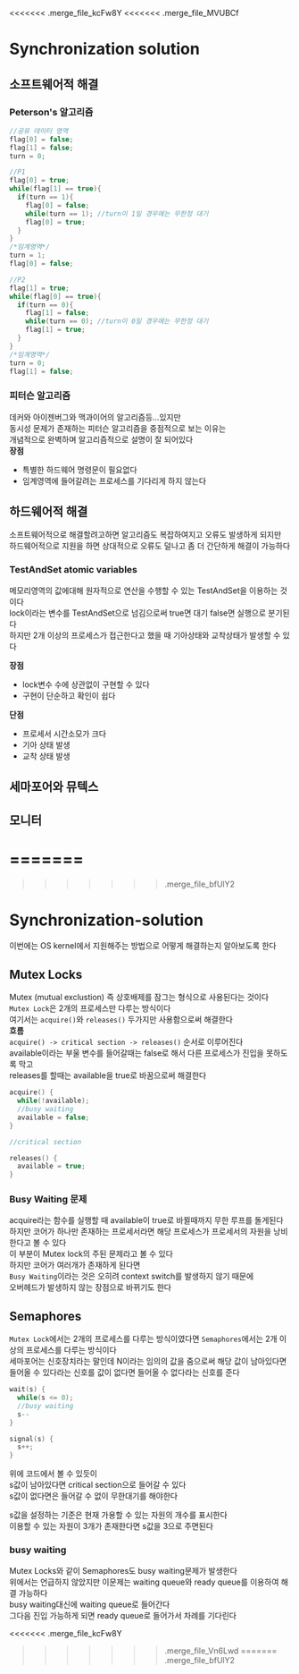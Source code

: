 <<<<<<< .merge_file_kcFw8Y
<<<<<<< .merge_file_MVUBCf
# Synchronization solution

## 소프트웨어적 해결
### Peterson's 알고리즘
```C
//공유 데이터 영역
flag[0] = false;
flag[1] = false;
turn = 0;

//P1
flag[0] = true;
while(flag[1] == true){
  if(turn == 1){
    flag[0] = false;
    while(turn == 1); //turn이 1일 경우에는 무한정 대기
    flag[0] = true;
  }
}
/*임계영역*/
turn = 1;
flag[0] = false;

//P2
flag[1] = true;
while(flag[0] == true){
  if(turn == 0){
    flag[1] = false;
    while(turn == 0); //turn이 0일 경우에는 무한정 대기
    flag[1] = true;
  }
}
/*임계영역*/
turn = 0;
flag[1] = false;
```

### 피터슨 알고리즘
데커와 아이젠버그와 맥과이어의 알고리즘등...있지만  
동시성 문제가 존재하는 피터슨 알고리즘을 중점적으로 보는 이유는  
개념적으로 완벽하며 알고리즘적으로 설명이 잘 되어있다  
**장점**
- 특별한 하드웨어 명령문이 필요없다
- 임계영역에 들어갈려는 프로세스를 기다리게 하지 않는다

## 하드웨어적 해결
소프트웨어적으로 해결할려고하면 알고리즘도 복잡하여지고 오류도 발생하게 되지만  
하드웨어적으로 지원을 하면 상대적으로 오류도 덜나고 좀 더 간단하게 해결이 가능하다

### TestAndSet atomic variables
메모리영역의 값에대해 원자적으로 연산을 수행할 수 있는 TestAndSet을 이용하는 것이다  
lock이라는 변수를 TestAndSet으로 넘김으로써 true면 대기 false면 실행으로 분기된다  
하지만 2개 이상의 프로세스가 접근한다고 했을 때 기아상태와 교착상태가 발생할 수 있다

**장점**
- lock변수 수에 상관없이 구현할 수 있다
- 구현이 단순하고 확인이 쉽다

**단점**
- 프로세서 시간소모가 크다
- 기아 상태 발생
- 교착 상태 발생

## 세마포어와 뮤텍스

## 모니터
=======
=======
>>>>>>> .merge_file_bfUlY2
# Synchronization-solution
이번에는 OS kernel에서 지원해주는 방법으로 어떻게 해결하는지 알아보도록 한다

## Mutex Locks
Mutex (mutual exclustion) 즉 상호배제를 잠그는 형식으로 사용된다는 것이다  
`Mutex Lock`은 2개의 프로세스만 다루는 방식이다  
여기서는 `acquire()`와 `releases()` 두가지만 사용함으로써 해결한다  
**흐름**  
`acquire() -> critical section -> releases()` 순서로 이루어진다  
available이라는 부울 변수를 들어갈때는 false로 해서 다른 프로세스가 진입을 못하도록 막고  
releases를 할때는 available을 true로 바꿈으로써 해결한다  
```c
acquire() {
  while(!available);
  //busy waiting
  available = false;
}

//critical section

releases() {
  available = true;
}
```

### Busy Waiting 문제
acquire라는 함수를 실행할 때 available이 true로 바뀔때까지 무한 루프를 돌게된다  
하지만 코어가 하나만 존재하는 프로세서라면 해당 프로세스가 프로세서의 자원을 낭비한다고 볼 수 있다  
이 부분이 Mutex lock의 주된 문제라고 볼 수 있다  
하지만 코어가 여러개가 존재하게 된다면  
`Busy Waiting`이라는 것은 오히려 context switch를 발생하지 않기 때문에  
오버헤드가 발생하지 않는 장점으로 바뀌기도 한다  

## Semaphores
`Mutex Lock`에서는 2개의 프로세스를 다루는 방식이였다면 `Semaphores`에서는 2개 이상의 프로세스를 다루는 방식이다  
세마포어는 신호장치라는 말인데 N이라는 임의의 값을 줌으로써 해당 값이 남아있다면  
들어올 수 있다라는 신호를 값이 없다면 들어올 수 없다라는 신호를 준다  
```c
wait(s) {
  while(s <= 0);
  //busy waiting
  s--
}

signal(s) {
  s++;
}
```
위에 코드에서 볼 수 있듯이  
s값이 남아있다면 critical section으로 들어갈 수 있다  
s값이 없다면은 들어갈 수 없이 무한대기를 해야한다  

s값을 설정하는 기준은 현재 가용할 수 있는 자원의 개수를 표시한다  
이용할 수 있는 자원이 3개가 존재한다면 s값을 3으로 주면된다  

### busy waiting
Mutex Locks와 같이 Semaphores도 busy waiting문제가 발생한다  
위에서는 언급하지 않았지만 이문제는 waiting queue와 ready queue를 이용하여 해결 가능하다  
busy waiting대신에 waiting queue로 들어간다  
그다음 진입 가능하게 되면 ready queue로 들어가서 차례를 기다린다  

<<<<<<< .merge_file_kcFw8Y
>>>>>>> .merge_file_Vn6Lwd
=======
>>>>>>> .merge_file_bfUlY2
